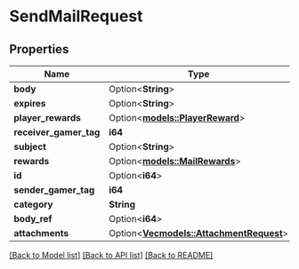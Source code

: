 # SendMailRequest

## Properties

Name | Type | Description | Notes
------------ | ------------- | ------------- | -------------
**body** | Option<**String**> |  | [optional]
**expires** | Option<**String**> |  | [optional]
**player_rewards** | Option<[**models::PlayerReward**](PlayerReward.md)> |  | [optional]
**receiver_gamer_tag** | **i64** |  | 
**subject** | Option<**String**> |  | [optional]
**rewards** | Option<[**models::MailRewards**](MailRewards.md)> |  | [optional]
**id** | Option<**i64**> |  | [optional]
**sender_gamer_tag** | **i64** |  | 
**category** | **String** |  | 
**body_ref** | Option<**i64**> |  | [optional]
**attachments** | Option<[**Vec<models::AttachmentRequest>**](AttachmentRequest.md)> |  | [optional]

[[Back to Model list]](../README.md#documentation-for-models) [[Back to API list]](../README.md#documentation-for-api-endpoints) [[Back to README]](../README.md)


